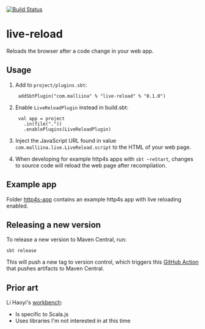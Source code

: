 [![Build Status](https://github.com/malliina/live-reload/workflows/Test/badge.svg)](https://github.com/malliina/live-reload/actions)

# live-reload

Reloads the browser after a code change in your web app.

## Usage

1. Add to `project/plugins.sbt`:

        addSbtPlugin("com.malliina" % "live-reload" % "0.1.0")

1. Enable `LiveReloadPlugin` instead in build.sbt:

        val app = project
          .in(file("."))
          .enablePlugins(LiveReloadPlugin)

1. Inject the JavaScript URL found in value `com.malliina.live.LiveReload.script` to the HTML of your web page.

1. When developing for example http4s apps with `sbt ~reStart`, changes to source code will reload the web page after recompilation.

## Example app

Folder [http4s-app](http4s-app) contains an example http4s app with live reloading enabled.

## Releasing a new version

To release a new version to Maven Central, run:

    sbt release
    
This will push a new tag to version control, which triggers this [GitHub Action](.github/workflows/release.yml) that 
pushes artifacts to Maven Central.

## Prior art

Li Haoyi's [workbench](https://github.com/lihaoyi/workbench):

- Is specific to Scala.js
- Uses libraries I'm not interested in at this time
